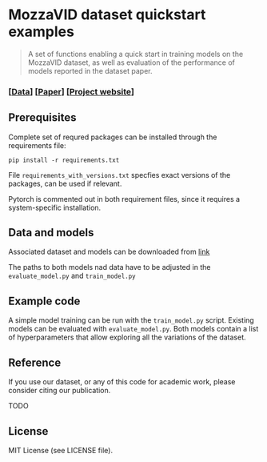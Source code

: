 # MozzaVID dataset quickstart examples

>A set of functions enabling a quick start in training models on the MozzaVID dataset, as well as evaluation of the performance of models reported in the dataset paper.

### [[Data](link.com)] [[Paper](link.com)] [[Project website](link.com)]

## Prerequisites

Complete set of requred packages can be installed through the requirements file:

```  
pip install -r requirements.txt
```

File ```requirements_with_versions.txt``` specfies exact versions of the packages, can be used if relevant. 

Pytorch is commented out in both requirement files, since it requires a system-specific installation. 

## Data and models

Associated dataset and models can be downloaded from [link](todo.com)

The paths to both models nad data have to be adjusted in the ```evaluate_model.py``` and ```train_model.py```

## Example code

A simple model training can be run with the ```train_model.py``` script. Existing models can be evaluated with ```evaluate_model.py```. Both models contain a list of hyperparameters that allow exploring all the variations of the dataset.

## Reference

If you use our dataset, or any of this code for academic work, please consider citing our publication.

TODO

## License

MIT License (see LICENSE file).